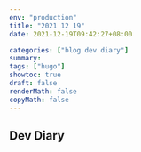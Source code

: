 ```yaml
---
env: "production"
title: "2021 12 19"
date: 2021-12-19T09:42:27+08:00

categories: ["blog dev diary"]
summary:
tags: ["hugo"]
showtoc: true
draft: false
renderMath: false
copyMath: false
---
```

## Dev Diary
